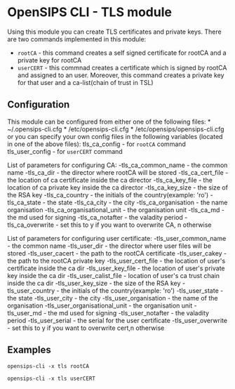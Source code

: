 # OpenSIPS CLI - TLS module

Using this module you can create TLS certificates and private keys.
There are two commands implemented in this module:
* `rootCA` - this command creates a self signed certificate for rootCA and
a private key for rootCA
* `userCERT` - this commnad creates a certificate which is signed by rootCA
and assigned to an user. Moreover, this command creates a private key for that
user and a ca-list(chain of trust in TSL)

## Configuration

This module can be configured from either one of the following files:
    * ~/.opensips-cli.cfg
    * /etc/opensips-cli.cfg
    * /etc/opensips/opensips-cli.cfg
or you can specify your own config files in the following variables
(located in one of the above files):
    tls_ca_config - for `rootCA` command 
    tls_user_config - for `userCERT` command

List of parameters for configuring CA:
    -tls_ca_common_name - the common name
    -tls_ca_dir - the director where rootCA will be stored
    -tls_ca_cert_file - the location of ca certificate inside the ca director
    -tls_ca_key_file - the location of ca private key  inside the ca director
    -tls_ca_key_size - the size of the RSA key
    -tls_ca_country - the initials of the country(example: 'ro') 
    -tls_ca_state - the state
    -tls_ca_city - the city
    -tls_ca_organisation - the name organisation
    -tls_ca_organisational_unit - the organisation unit
    -tls_ca_md - the md used for signing
    -tls_ca_notafter - the valadity period
    -tls_ca_overwrite - set this to y if you want to overwrite CA, n otherwise

List of parameters for configuring user certificate:
    -tls_user_common_name - the common name
    -tls_user_dir - the director where user files  will be stored
    -tls_user_cacert - the path to the rootCA certificate
    -tls_user_cakey - the path to the rootCA private key
    -tls_user_cert_file - the location of user's certificate inside the ca dir
    -tls_user_key_file - the location of user's private key  inside the ca dir
    -tls_user_calist_file - location of user's ca trust chain inside the ca dir
    -tls_user_key_size - the size of the RSA key
    -tls_user_country - the initials of the country(example: 'ro') 
    -tls_user_state - the state
    -tls_user_city - the city
    -tls_user_organisation - the name of the organisation
    -tls_user_organisational_unit - the organisation unit
    -tls_user_md - the md used for signing
    -tls_user_notafter - the valadity period
    -tls_user_serial - the serial for the user certificate
    -tls_user_overwrite - set this to y if you want to overwrite cert,n otherwise


## Examples

```
opensips-cli -x tls rootCA
```

```
opensips-cli -x tls userCERT
```
